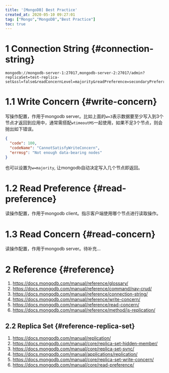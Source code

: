 ```yaml
---
title: '[MongoDB] Best Practice'
created_at: 2020-05-10 09:27:01
tag: ["Mongo","MongoDB","Best Practice"]
toc: true
---
```


# 1 Connection String {#connection-string}

```http
mongodb://mongodb-server-1:27017,mongodb-server-2:27017/admin?replicaSet=test-replica-set&ssl=false&readConcernLevel=majority&readPreference=secondaryPreferred&w=3&wtimeoutMS=5000
```

# 1.1 Write Concern {#write-concern}

写操作配置，作用于mongodb server。比如上面的`w=3`表示数据要至少写入到3个节点才返回到应用中，通常需搭配`wtimeoutMS`一起使用，如果不足3个节点，则会抛出如下错误。
```json
{
  "code": 100,
  "codeName": "CannotSatisfyWriteConcern",
  "errmsg": "Not enough data-bearing nodes"
}
```

也可以设置为`w=majority`, 让mongodb自动决定写入几个节点即返回。

# 1.2 Read Preference {#read-preference}

读操作配置，作用于mongodb client。指示客户端使用哪个节点进行读取操作。

# 1.3 Read Concern {#read-concern}

读操作配置，作用于mongodb server。待补充...

# 2 Reference {#reference}

1. https://docs.mongodb.com/manual/reference/glossary/
2. https://docs.mongodb.com/manual/reference/command/nav-crud/
3. https://docs.mongodb.com/manual/reference/connection-string/
4. https://docs.mongodb.com/manual/reference/write-concern/
5. https://docs.mongodb.com/manual/reference/read-concern/
7. https://docs.mongodb.com/manual/reference/method/js-replication/


## 2.2 Replica Set {#reference-replica-set}

1. https://docs.mongodb.com/manual/replication/
2. https://docs.mongodb.com/manual/core/replica-set-hidden-member/
3. https://docs.mongodb.com/manual/core/replica-set-sync/
4. https://docs.mongodb.com/manual/applications/replication/
5. https://docs.mongodb.com/manual/core/replica-set-write-concern/
6. https://docs.mongodb.com/manual/core/read-preference/